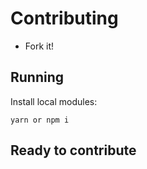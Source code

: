 # Contributing

- Fork it!

## Running

Install local modules:

```console
yarn or npm i
```

## Ready to contribute
